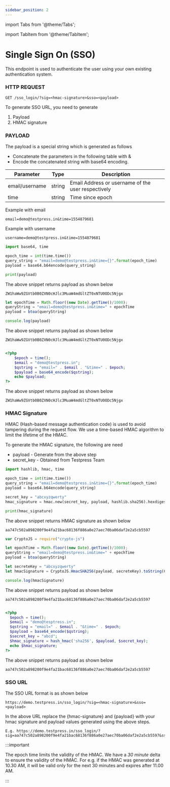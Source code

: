 ```yaml
---
sidebar_position: 2
---
```

import Tabs from '@theme/Tabs';

import TabItem from '@theme/TabItem';


# Single Sign On (SSO)

This endpoint is used to authenticate the user using your own existing authentication system.

### HTTP REQUEST 

```
GET /sso_login/?sig=<hmac-signature>&sso=<payload>
```



To generate SSO URL, you need to generate 

1. Payload
2. HMAC signature

### PAYLOAD 

The payload is a special string which is generated as follows

- Concatenate the parameters in the following table with &
- Encode the concatenated string with base64 encoding.

| Parameter        | Type        | Description |
| ----------- | ----------- |----------- |
| email/username    | string      | Email Address or username of the user respectively |
| time    | string      | Time since epoch |

Example with email
```
email=demo@testpress.in&time=1554879681
```

Example with username
```
username=demo@testpress.in&time=1554879681
```

<Tabs>
<TabItem value="py" label="Python">

```py
import base64, time

epoch_time = int(time.time())
query_string = "email=demo@testpress.in&time={}".format(epoch_time)
payload = base64.b64encode(query_string)

print(payload)
```
The above snippet returns payload as shown below
```
ZW1haWw9ZGVtb0B0ZXN0cHJlc3MuaW4mdGltZT0xNTU0ODc5Njgx
```

</TabItem>
<TabItem value="javascript" label="NodeJS">

```javascript
let epochTime = Math.floor((new Date).getTime()/1000);
queryString = "email=demo@testpress.in&time=" + epochTime
payload = btoa(queryString)

console.log(payload)
```
The above snippet returns payload as shown below
```
ZW1haWw9ZGVtb0B0ZXN0cHJlc3MuaW4mdGltZT0xNTU0ODc5Njgx 
```

</TabItem>

<TabItem value="php" label="PHP">

```php

<?php
    $epoch = time();
    $email = "demo@testpress.in";
    $qstring = "email=" . $email . "&time=" . $epoch;
    $payload = base64_encode($qstring);
    echo $payload;
?>
```
The above snippet returns payload as shown below
```
ZW1haWw9ZGVtb0B0ZXN0cHJlc3MuaW4mdGltZT0xNTU0ODc5Njgx 
```

</TabItem>
</Tabs>

### HMAC Signature 

HMAC (Hash-based message authentication code) is used to avoid tampering during the request flow. We use a time-based HMAC algorithm to limit the lifetime of the HMAC.


To generate the HMAC signature, the following are need

- payload - Generate from the above step
- secret_key - Obtained from Testpress Team

<Tabs>
<TabItem value="py" label="Python">

```py
import hashlib, hmac, time

epoch_time = int(time.time())
query_string = "email=demo@testpress.in&time={}".format(epoch_time)
payload = base64.b64encode(query_string)

secret_key = "abcxyzqwerty"
hmac_signature = hmac.new(secret_key, payload, hashlib.sha256).hexdigest()

print(hmac_signature)
```
The above snippet returns HMAC signature as shown below
```
aa747c502a898200f9e4fa21bac68136f886a0e27aec70ba06daf2e2a5cb5597
```

</TabItem>
<TabItem value="javascript" label="NodeJS">

```javascript
var CryptoJS = require("crypto-js")

let epochTime = Math.floor((new Date).getTime()/1000);
queryString = "email=demo@testpress.in&time=" + epochTime
payload = btoa(queryString)

let secreteKey = "abcxyzqwerty"
let hmacSignature = CryptoJS.HmacSHA256(payload, secreteKey).toString(CryptoJS.enc.Hex);

console.log(hmacSignature)

```
The above snippet returns payload as shown below

```
aa747c502a898200f9e4fa21bac68136f886a0e27aec70ba06daf2e2a5cb5597 
```

</TabItem>

<TabItem value="php" label="PHP">

```php

<?php
  $epoch = time();
  $email = "demo@tesptress.in";
  $qstring = "email=" . $email . "&time=" . $epoch;
  $payload = base64_encode($qstring);
  $secret_key = "abcd";
  $hmac_signature = hash_hmac('sha256', $payload, $secret_key);
  echo $hmac_signature;
?>
```
The above snippet returns payload as shown below
```
aa747c502a898200f9e4fa21bac68136f886a0e27aec70ba06daf2e2a5cb5597 
```

</TabItem>
</Tabs>

### SSO URL 

The SSO URL format is as shown below

```
https://demo.testpress.in/sso_login/?sig=<hmac-signature>&sso=<payload>
```

In the above URL replace the {hmac-signature} and {payload} with your hmac signature and payload values generated using the above steps.


```
E.g. https://demo.testpress.in/sso_login/?sig=aa747c502a898200f9e4fa21bac68136f886a0e27aec70ba06daf2e2a5cb5597&sso=ZW1haWw9ZGVtb0B0ZXN0cHJlc3MuaW4mdGltZT0xNTU0ODc5Njgx
```
:::important

The epoch time limits the validity of the HMAC. We have a *30 minute* delta to ensure the validity of the HMAC. For e.g. if the HMAC was generated at 10.30 AM, it will be valid only for the next 30 minutes and expires after 11.00 AM.

:::
